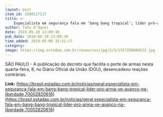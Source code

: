 ```yaml
---
layout: post
item_id: 2588117117
title: >-
    Especialista em segurança fala em 'bang bang tropical'; líder pró-arma vê avanço na liberdade
author: Tatu D'Oquei
date: 2019-05-10 13:09:30
pub_date: 2019-05-10 13:09:30
time_added: 2019-05-08 15:51:17
category: 
image: https://img.estadao.com.br/resources/jpg/2/3/1557258889232.jpg
---
```


SÃO PAULO - A publicação do decreto que facilita o porte de armas nesta quarta-feira, 8, no Diário Oficial da União (DOU), desencadeou reações contrárias.

**Link:** [https://brasil.estadao.com.br/noticias/geral,especialista-em-seguranca-fala-em-bang-bang-tropical-lider-pro-arma-ve-avanco-na-liberdade,70002820616](https://brasil.estadao.com.br/noticias/geral,especialista-em-seguranca-fala-em-bang-bang-tropical-lider-pro-arma-ve-avanco-na-liberdade,70002820616)

